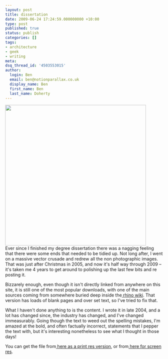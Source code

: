 ```yaml
---
layout: post
title: dissertation
date: 2009-06-24 17:24:59.000000000 +10:00
type: post
published: true
status: publish
categories: []
tags:
- architecture
- geek
- writing
meta:
dsq_thread_id: '4503553015'
author:
  login: Ben
  email: ben@notionparallax.co.uk
  display_name: Ben
  first_name: Ben
  last_name: Doherty
---
```

<p><img alt="" src="{{ site.baseurl }}/assets/dissfront.jpg" title="dissertation front page" class="alignnone" width="450" /><br />
Ever since I finished my degree dissertation there was a nagging feeling that there were some ends that needed to be tidied up. Not long after, I went on a massive vector crusade and redrew all the non photographic images. That was just after Christmas in 2005, and now it's half way through 2009 – it's taken me 4 years to get around to polishing up the last few bits and re posting it.</p>
<p>Bizzarely enough, even though it isn't directly linked from anywhere on this site, it is still one of the most popular downloads, with one of the main sources coming from somewhere buried deep inside the<a href="http://www.google.com.au/search?hl=en&rlz=1C1GGLS_enAU327AU327&ei=RE5CSuyhHpqSjAe785WnBg&sa=X&oi=spell&resnum=0&ct=result&cd=1&q=Ben+Doherty+personal+website+Very+Interesting+article+Do+computer+design+techniques+enhance+or+retard+the+production+of+architectural+design+(5.87Mb).+Featuring+Gehry,+Greg+Lynn,+Design+Group,+Smart+Geometry+Group,+Marcos+Novak.&spell=1 "> rhino wiki</a>. That version has loads of blank pages and over set text, so I've tried to fix that.</p>
<p>What I haven't done anything to is the content. I wrote it in late 2004, and a lot has changed since, the industry has changed, and I've changed immeasurably. Going though the text to weed out the spelling mistakes, I'm amazed at the bold, and often factually incorrect,  statements that I pepper the text with, but it's interesting nonetheless to see what I thought in those days!</p>
<p>You can get the file from<a href="http://www.notionparallax.co.uk/2009_06_24_dissertation.pdf"> here as a print res version</a>, or from<a href="http://www.notionparallax.co.uk/2009_06_24_dissertation%20screen.pdf"> here for screen res</a>.</p>
